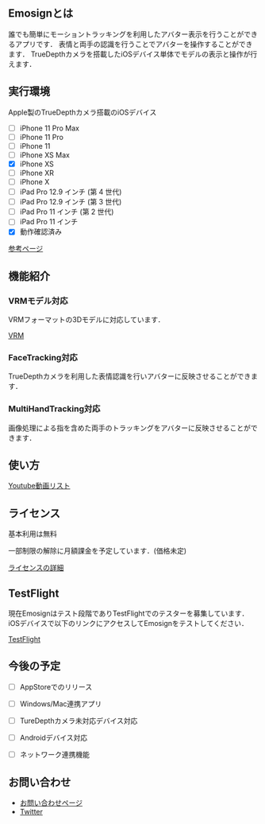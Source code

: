 ## Emosignとは
誰でも簡単にモーショントラッキングを利用したアバター表示を行うことができるアプリです．
表情と両手の認識を行うことでアバターを操作することができます．
TrueDepthカメラを搭載したiOSデバイス単体でモデルの表示と操作が行えます．


## 実行環境
Apple製のTrueDepthカメラ搭載のiOSデバイス
- [ ] iPhone 11 Pro Max
- [ ] iPhone 11 Pro
- [ ] iPhone 11
- [ ] iPhone XS Max
- [x] iPhone XS
- [ ] iPhone XR
- [ ] iPhone X
- [ ] iPad Pro 12.9 インチ (第 4 世代)
- [ ] iPad Pro 12.9 インチ (第 3 世代)
- [ ] iPad Pro 11 インチ (第 2 世代)
- [ ] iPad Pro 11 インチ
- [x] 動作確認済み

[参考ページ](https://support.apple.com/ja-jp/HT209183)

## 機能紹介
### VRMモデル対応
VRMフォーマットの3Dモデルに対応しています．

[VRM](https://vrm.dev/)

### FaceTracking対応
TrueDepthカメラを利用した表情認識を行いアバターに反映させることができます．

### MultiHandTracking対応
画像処理による指を含めた両手のトラッキングをアバターに反映させることができます．

## 使い方
[Youtube動画リスト]()


## ライセンス
基本利用は無料

一部制限の解除に月額課金を予定しています．(価格未定)

[ライセンスの詳細](https://akihiro0105.github.io/EmosignLicensePage/)

## TestFlight
現在Emosignはテスト段階でありTestFlightでのテスターを募集しています．
iOSデバイスで以下のリンクにアクセスしてEmosignをテストしてください．

[TestFlight]()


## 今後の予定
- [ ] AppStoreでのリリース
- [ ] Windows/Mac連携アプリ
- [ ] TureDepthカメラ未対応デバイス対応
- [ ] Androidデバイス対応
- [ ] ネットワーク連携機能


## お問い合わせ
- [お問い合わせページ](https://docs.google.com/forms/d/e/1FAIpQLSeM6epPLYCkLF4ngk_GQKEzkqP9Fn1FzsuyhnKS3RJylz_Klg/viewform)
- [Twitter](https://twitter.com/akihiro01051)
